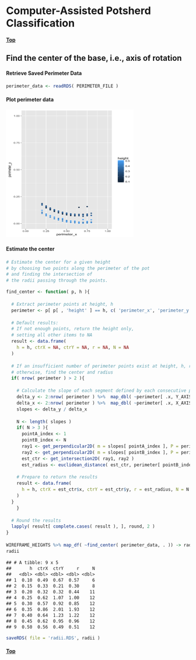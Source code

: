 
# Computer-Assisted Potsherd Classification

#### [Top](../README.md)

Find the center of the base, i.e., axis of rotation
---------------------------------------------------

#### Retrieve Saved Perimeter Data

``` r
perimeter_data <- readRDS( PERIMETER_FILE )
```

#### Plot perimeter data

<img src="./images/perimeter_data.png" height="350" width="350" >

#### Estimate the center

``` r
# Estimate the center for a given height
# by choosing two points along the perimeter of the pot
# and finding the intersection of
# the radii passing through the points.
```

``` r
find_center <- function( p, h ){

  # Extract perimeter points at height, h
  perimeter <- p[ p[ , 'height' ] == h, c( 'perimeter_x', 'perimeter_y' ) ]
 
  # Default results: 
  # If not enough points, return the height only,
  # setting all other items to NA
  result <- data.frame(
    h = h, ctrX = NA, ctrY = NA, r = NA, N = NA
  )

  # If an insufficient number of perimeter points exist at height, h, return result unknown,
  # otherwise, find the center and radius
  if( nrow( perimeter ) > 2 ){
  
    # Calculate the slope of each segment defined by each consecutive pair of perimeter points
    delta_y <- 2:nrow( perimeter ) %>%  map_dbl( ~perimeter[ .x, Y_AXIS ] - perimeter[ .x-1, Y_AXIS ] )
    delta_x <- 2:nrow( perimeter ) %>%  map_dbl( ~perimeter[ .x, X_AXIS ] - perimeter[ .x-1, X_AXIS ] )
    slopes <- delta_y / delta_x

    N <- length( slopes )
    if( N > 3 ){
      pointA_index <- 1
      pointB_index <- N
      ray1 <- get_perpendicular2D( m = slopes[ pointA_index ], P = perimeter[ pointA_index + 1, ] )
      ray2 <- get_perpendicular2D( m = slopes[ pointB_index ], P = perimeter[ pointB_index - 1, ] )
      est_ctr <- get_intersection2D( ray1, ray2 )
      est_radius <- euclidean_distance( est_ctr, perimeter[ pointB_index, ] )

    # Prepare to return the results
    result <- data.frame(
      h = h, ctrX = est_ctr$x, ctrY = est_ctr$y, r = est_radius, N = N
    )
  }
    }

  # Round the results
  lapply( result[ complete.cases( result ), ], round, 2 )
}

WIREFRAME_HEIGHTS %>% map_df( ~find_center( perimeter_data, . )) -> radii
radii
```

    ## # A tibble: 9 x 5
    ##       h  ctrX  ctrY     r     N
    ##   <dbl> <dbl> <dbl> <dbl> <dbl>
    ## 1  0.10  0.49  0.67  0.57     6
    ## 2  0.15  0.33  0.21  0.30     8
    ## 3  0.20  0.32  0.32  0.44    11
    ## 4  0.25  0.62  1.07  1.00    12
    ## 5  0.30  0.57  0.92  0.85    12
    ## 6  0.35  0.86  2.01  1.93    12
    ## 7  0.40  0.64  1.23  1.22    12
    ## 8  0.45  0.62  0.95  0.96    12
    ## 9  0.50  0.56  0.49  0.51    12

``` r
saveRDS( file = 'radii.RDS', radii )
```

#### [Top](../README.md)
